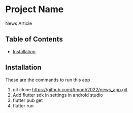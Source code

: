 # Project Name
News Article

## Table of Contents
- [Installation](#installation)

## Installation

These are the commands to run this app

1. git clone https://github.com/Amodh2022/news_app.git
2. Add flutter sdk in settings in android studio
3. flutter pub get 
4. flutter run



